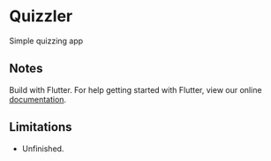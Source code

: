 # Quizzler

Simple quizzing app

## Notes

Build with Flutter. For help getting started with Flutter, view our online
[documentation](https://flutter.io/).

## Limitations

- Unfinished. 
